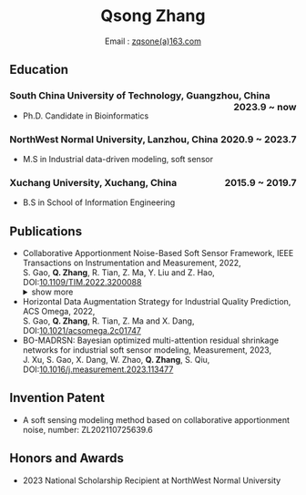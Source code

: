 <center>
     <h1>Qsong Zhang</h1>
     <div>
         <span>
             Email : <a href="mailto:example@example.com">zqsone(a)163.com</a>
         </span>
     </div>
 </center>

## Education

### South China University of Technology, Guangzhou, China <span class="right" style="float:right">2023.9 ~ now</span>

- Ph.D. Candidate in Bioinformatics

### NorthWest Normal University, Lanzhou, China <span class="right" style="float:right">2020.9 ~ 2023.7</span>

- M.S in Industrial data-driven modeling, soft sensor

### Xuchang University, Xuchang, China <span class="right" style="float:right">2015.9 ~ 2019.7</span>

- B.S in School of Information Engineering

## Publications 

- Collaborative Apportionment Noise-Based Soft Sensor Framework, IEEE Transactions on Instrumentation and Measurement, 2022, <br>
  S. Gao, **Q. Zhang**, R. Tian, Z. Ma, Y. Liu and Z. Hao, DOI:[10.1109/TIM.2022.3200088](https://ieeexplore.ieee.org/document/9862994)
  <details>
       <summary>show more</summary>
       Abstract: Recently, feature extraction-based soft sensor techniques have developed rapidly in the control, optimization, and detection processes of industrial production. However, the raw data obtained from the complex industrial processes are often contaminated by noise, which significantly impacts the results of soft sensor models. We introduce the collaborative apportionment noise (CAN) method based on the density peaks clustering (DPC) theory, based on which we have proposed a CAN-based soft sensor framework (CAN-SSF) and designed an example model called the CAN-based convolutional neural networks (CAN-CNNs) model for industry data prediction. In the CAN method, we determined the magnitude and direction of the noise by the bias degree and deviation of the data. Then, the noise is collaboratively apportioned by the credibility degree of the data. Finally, to further explore the feasibility of the CAN method, we added a hyperparameter called reduction degree and conducted two groups of independent experiments for the example model CAN-CNN. The results have shown that the adaptability and stability of the CAN method are higher than the traditional wavelet transform (WT) denoising and denoising autoencoders (DAEs). In addition, the prediction performance of the proposed CAN-SSF is better than that of the traditional CNN and stacked autoencoders (SAEs) models to solve the industrial soft sensor problems. <br>
       <img src="Images/CAN_SSF/fig4.pdf" width = 60%>     <br>
  </details>
- Horizontal Data Augmentation Strategy for Industrial Quality Prediction, ACS Omega, 2022, <br>
  S. Gao, **Q. Zhang**, R. Tian, Z. Ma and X. Dang, DOI:[10.1021/acsomega.2c01747](https://pubs.acs.org/doi/10.1021/acsomega.2c01747)
- BO-MADRSN: Bayesian optimized multi-attention residual shrinkage networks for industrial soft sensor modeling, Measurement, 2023, <br>
  J. Xu, S. Gao, X. Dang, W. Zhao, **Q. Zhang**, S. Qiu, DOI:[10.1016/j.measurement.2023.113477](https://www.sciencedirect.com/science/article/abs/pii/S0263224123010412?via%3Dihub)

## Invention Patent
- A soft sensing modeling method based on collaborative apportionment noise, number: ZL202110725639.6


## Honors and Awards

- 2023 National Scholarship Recipient at NorthWest Normal University




